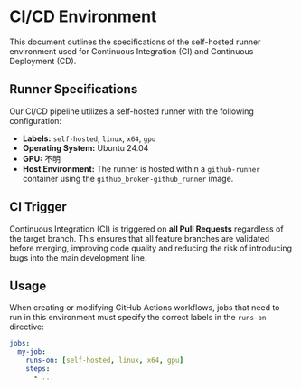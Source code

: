 # CI/CD Environment

This document outlines the specifications of the self-hosted runner environment used for Continuous Integration (CI) and Continuous Deployment (CD).

## Runner Specifications

Our CI/CD pipeline utilizes a self-hosted runner with the following configuration:

- **Labels:** `self-hosted`, `linux`, `x64`, `gpu`
- **Operating System:** Ubuntu 24.04
- **GPU:** 不明
- **Host Environment:** The runner is hosted within a `github-runner` container using the `github_broker-github_runner` image.

## CI Trigger

Continuous Integration (CI) is triggered on **all Pull Requests** regardless of the target branch. This ensures that all feature branches are validated before merging, improving code quality and reducing the risk of introducing bugs into the main development line.

## Usage

When creating or modifying GitHub Actions workflows, jobs that need to run in this environment must specify the correct labels in the `runs-on` directive:

```yaml
jobs:
  my-job:
    runs-on: [self-hosted, linux, x64, gpu]
    steps:
      - ...
```
